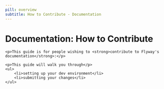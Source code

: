 ```yaml
---
pill: overview
subtitle: How to Contribute - Documentation
---
```

<div id="websiteHowToContribute">
    <h1>Documentation: How to Contribute</h1>

    <p>This guide is for people wishing to <strong>contribute to Flyway's documentation</strong>:</p>

    <p>This guide will walk you through</p>
    <ul>
        <li>setting up your dev environment</li>
        <li>submitting your changes</li>
    </ul>
</div>
